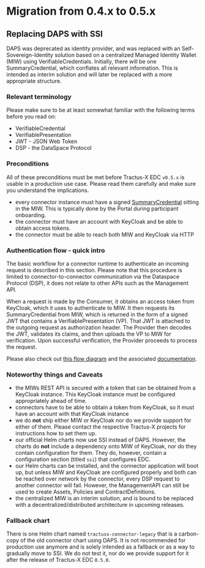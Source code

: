 # Migration from 0.4.x to 0.5.x

## Replacing DAPS with SSI

DAPS was deprecated as identity provider, and was replaced with an Self-Sovereign-Identity solution based on a
centralized Managed Identity Wallet (MIW) using VerifiableCredentials. Initially, there will be one SummaryCredential,
which conflates all relevant information. This is intended as interim solution and will later be replaced with a more
appropriate structure.

### Relevant terminology

Please make sure to be at least somewhat familiar with the following terms before you read on:

- VerifiableCredential
- VerifiablePresentation
- JWT - JSON Web Token
- DSP - the DataSpace Protocol

### Preconditions

All of these preconditions must be met before Tractus-X EDC `v0.5.x` is usable in a production use case. Please read
them carefully and make sure you understand the implications.

- every connector instance must have a
  signed [SummaryCredential](https://github.com/eclipse-tractusx/ssi-docu/tree/main/docs/credentials/summary) sitting in
  the MIW. This is typically done by the Portal during participant onboarding.
- the connector must have an account with KeyCloak and be able to obtain access tokens.
- the connector must be able to reach both MIW and KeyCloak via HTTP

### Authentication flow - quick intro

The basic workflow for a connector runtime to authenticate an incoming request is described in this section. Please note
that this procedure is limited to connector-to-connector communication via the Dataspace Protocol (DSP), it does not
relate to other APIs such as the Management API.

When a request is made by the Consumer, it obtains an access token from KeyCloak, which it uses to authenticate to MIW.
It then requests its SummaryCredential from MIW, which is returned in the form of a signed JWT that contains a
VerifiablePresentation (VP). That JWT is attached to the outgoing request as authorization header.
The Provider then decodes the JWT, validates its claims, and then uploads the VP to MIW for verification. Upon
successful verification, the Provider proceeds to process the request.

Please also check
out [this flow diagram](https://github.com/eclipse-tractusx/ssi-docu/blob/main/docs/architecture/cx-3-2/flow.svg) and
the associated [documentation](https://github.com/eclipse-tractusx/ssi-docu/tree/main/docs/architecture/cx-3-2).

### Noteworthy things and Caveats

- the MIWs REST API is secured with a token that can be obtained from a KeyCloak instance. This KeyCloak instance must
  be configured appropriately ahead of time.
- connectors have to be able to obtain a token from KeyCloak, so it must have an account with that KeyCloak instance
- we do **not** ship either MIW or KeyCloak nor do we provide support for either of them. Please contact the respective
  Tractus-X projects for instructions how to set them up.
- our official Helm charts now use SSI instead of DAPS. However, the charts do **not** include a dependency onto MIW of
  KeyCloak, nor do they contain configuration for them. They do, however, contain a configuration section (titled `ssi`)
  that configures EDC.
- our Helm charts can be installed, and the connector application will boot up, but unless MIW and KeyCloak are
  configured properly and both can be reached over network by the connector, every DSP request to another connector will
  fail. However, the ManagementAPI can still be used to create Assets, Policies and ContractDefinitions.
- the centralized MIW is an interim solution, and is bound to be replaced with a decentralized/distributed architecture
  in upcoming releases.

### Fallback chart

There is one Helm chart named `tractusx-connector-legacy` that is a carbon-copy of the old connector chart using DAPS.
It is not recommended for production use anymore and is solely intended as a fallback or as a way to gradually move to
SSI. We do not test it, nor do we provide support for it after the release of Tractus-X EDC `0.5.0`.
